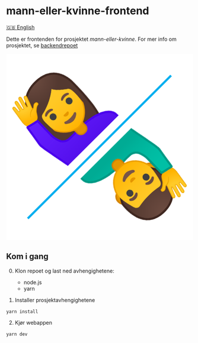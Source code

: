 # mann-eller-kvinne-frontend

[🇬🇧 English](README-en.md)

Dette er frontenden for prosjektet *mann-eller-kvinne*. For mer info om prosjektet, se [backendrepoet](https://github.com/LBlend/mann-eller-kvinne)

![Logo](https://raw.githubusercontent.com/LBlend/mann-eller-kvinne/main/.static/mann-eller-kvinne.png)

## Kom i gang

0. Klon repoet og last ned avhengighetene:
    - node.js
    - yarn

1. Installer prosjektavhengighetene

```
yarn install
```

2. Kjør webappen

```
yarn dev
```
